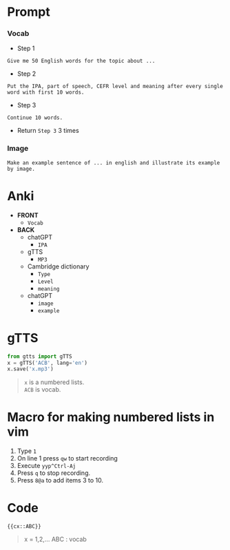 # Prompt
### Vocab
- Step 1
```
Give me 50 English words for the topic about ...
```
- Step 2
```
Put the IPA, part of speech, CEFR level and meaning after every single word with first 10 words.
```
- Step 3
```
Continue 10 words.
```
- Return ``Step 3`` 3 times
### Image
```
Make an example sentence of ... in english and illustrate its example by image.
```
# Anki
- **FRONT**
  - ``Vocab``
- **BACK**
  - chatGPT 
    - ``IPA``
  - gTTS
    - ``MP3``
  - Cambridge dictionary
    - ``Type``
    - ``Level``
    - ``meaning``
  - chatGPT
    - ``image``
    - ``example``
# gTTS
```python
from gtts import gTTS
x = gTTS('ACB', lang='en')
x.save('x.mp3')
```
> ``x`` is a numbered lists. <br/>
> ``ACB`` is vocab.
# Macro for making numbered lists in vim
1. Type ``1``
1. On line 1 press ``qw`` to start recording
1. Execute ``yyp^Ctrl-Aj``
1. Press ``q`` to stop recording.
1. Press ``8@a`` to add items 3 to 10.
# Code
```
{{cx::ABC}}
```
> x = 1,2,...
> ABC : vocab

